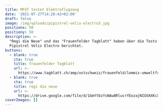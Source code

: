 ```yaml
---
title: MFGT testet Elektroflugzeug
date: '2021-07-27T14:28:42+02:00'
draft: false
image: /img/uploads/pipistrel-velis-electro3.jpg
positionx: 50
positiony: 50
description: >-
  "Regi die Neue" und das "Frauenfelder Tagblatt" haben über die Tests mit der
  Pipistrel Velis Electro berichtet.
buttons:
  - blank: true
    cta: true
    title: frauenfelder Tagblatt
    url: >-
      https://www.tagblatt.ch/amp/ostschweiz/frauenfeld/lommis-umweltfreundlich-leise-und-trotzdem-leistungsstark-die-motorfluggruppe-thurgau-testet-ein-elektroflugzeug-und-ist-des-lobes-voll-ld.2166421
  - blank: true
    cta: true
    title: regi die neue
    url: >-
      https://drive.google.com/file/d/1GmYtbzYsNAw8RlucrYEozajNIGVAXKcX/view?usp=sharing
coverImages: []
---
```


